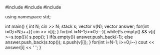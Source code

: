 #include <iostream>
#include <stack>
#include <vector>

using namespace std;

int main() {
  int N;
  cin >> N;
  stack<int> s;
  vector<int> v(N);
  vector<int> answer;
  for(int i=0;i<N;i++){
    cin >> v[i];
  }
  for(int i=N-1;i>=0;i--){
    while(!s.empty() && v[i] >=s.top()){
      s.pop();
    }
    if(s.empty())
      answer.push_back(-1);
    else
      answer.push_back(s.top());
    s.push(v[i]);
  }
  for(int i=N-1; i>=0;i--)
    cout << answer[i] << ' ';
}
